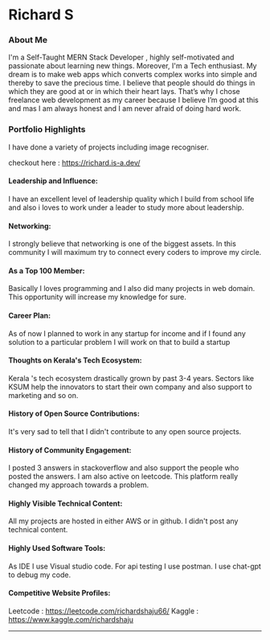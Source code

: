 # Richard S

### About Me

I'm a Self-Taught MERN Stack Developer , highly self-motivated and passionate about learning new things. Moreover, I'm a Tech enthusiast.
My dream is to make web apps which converts complex works into simple and thereby to save the precious time.
I believe that people should do things in which they are good at or in which their heart lays. That’s why I chose freelance web development as my career because I believe I’m good at this and mas I am always honest and I am never afraid of doing hard work.


### Portfolio Highlights

I have done a variety of projects including image recogniser.

checkout here : https://richard.is-a.dev/

#### Leadership and Influence: 

I have an excellent level of leadership quality which I build from school life and also i loves to work under a leader to study more about leadership.

#### Networking:

I strongly believe that networking is one of the biggest assets. In this community I will maximum try to connect every coders to improve my circle.

#### As a Top 100 Member: 

Basically I loves programming and I also did many projects in web domain. This opportunity will increase my knowledge for sure.

#### Career Plan: 

As of now I planned to work in any startup for income and if I found any solution to a particular problem I will work on that to build a startup

#### Thoughts on Kerala's Tech Ecosystem: 

Kerala 's tech ecosystem drastically grown by past 3-4 years. Sectors like KSUM help the innovators to start their own company and also support to marketing and so on.

#### History of Open Source Contributions:

It's very sad to tell that I didn't contribute to any open source projects.

#### History of Community Engagement:

I posted 3 answers in stackoverflow and also support the people who posted the answers. I am also active on leetcode. This platform really changed my approach towards a problem.

#### Highly Visible Technical Content:

All my projects are hosted in either AWS or in github. I didn't post any technical content.

#### Highly Used Software Tools:

As IDE I use Visual studio code. For api testing I use postman. I use chat-gpt to debug my code.

#### Competitive Website Profiles:

Leetcode : https://leetcode.com/richardshaju66/
Kaggle : https://www.kaggle.com/richardshaju

---

